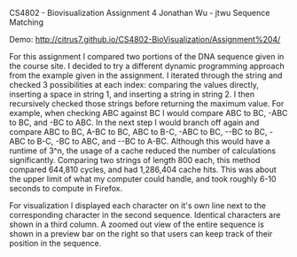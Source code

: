 CS4802 - Biovisualization
Assignment 4
Jonathan Wu - jtwu
Sequence Matching

Demo: http://citrus7.github.io/CS4802-BioVisualization/Assignment%204/

For this assignment I compared two portions of the DNA sequence given in the course site. 
I decided to try a different dynamic programming approach from the example given in the assignment.  I iterated through the string and checked 3 possibilities at each index: comparing the values directly, inserting a space in string 1, and inserting a string in string 2.  I then recursively checked those strings before returning the maximum value. For example, when checking ABC against BC I would compare ABC to BC, -ABC to BC, and -BC to ABC.  In the next step I would branch off again and compare ABC to BC, A-BC to BC, ABC to B-C, -ABC to BC, --BC to BC, -ABC to B-C, -BC to ABC, and --BC to A-BC.  Although this would have a runtime of 3^n, the usage of a cache reduced the number of calculations significantly. 
Comparing two strings of length 800 each, this method compared 644,810 cycles, and had 1,286,404 cache hits.  This was about the upper limit of what my computer could handle, and took roughly 6-10 seconds to compute in Firefox.

For visualization I displayed each character on it's own line next to the corresponding character in the second sequence.  Identical characters are shown in a third column.  A zoomed out view of the entire sequence is shown in a preview bar on the right so that users can keep track of their position in the sequence.  



